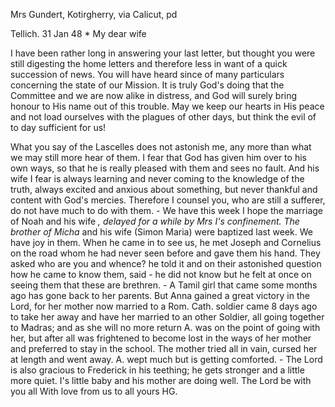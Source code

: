 Mrs Gundert, Kotirgherry, via Calicut, pd

 Tellich. 31 Jan 48
 <Monday>*
My dear wife

I have been rather long in answering your last letter, but thought you were still digesting the home letters and therefore less in want of a quick succession of news. You will have heard since of many particulars concerning the state of our Mission. It is truly God's doing that the Committee and we are now alike in distress, and God will surely bring honour to His name out of this trouble. May we keep our hearts in His peace and not load ourselves with the plagues of other days, but think the evil of to day sufficient for us!

What you say of the Lascelles does not astonish me, any more than what we may still more hear of them. I fear that God has given him over to his own ways, so that he is really pleased with them and sees no fault. And his wife I fear is always learning and never coming to the knowledge of the truth, always excited and anxious about something, but never thankful and content with God's mercies. Therefore I counsel you, who are still a sufferer, do not have much to do with them. - We have this week I hope the marriage of Noah and his wife <Hagar>*, delayed for a while by Mrs I's confinement. The brother of Micha <Mannen>* and his wife (Simon Maria) were baptized last week. We have joy in them. When he came in to see us, he met Joseph and Cornelius on the road whom he had never seen before and gave them his hand. They asked who are you and whence? he told it and on their astonished question how he came to know them, said - he did not know but he felt at once on seeing them that these are brethren. - A Tamil girl that came some months ago has gone back to her parents. But Anna gained a great victory in the Lord, for her mother now married to a Rom. Cath. soldier came 8 days ago to take her away and have her married to an other Soldier, all going together to Madras; and as she will no more return A. was on the point of going with her, but after all was frightened to become lost in the ways of her mother and preferred to stay in the school. The mother tried all in vain, cursed her at length and went away. A. wept much but is getting comforted. - The Lord is also gracious to Frederick in his teething; he gets stronger and a little more quiet. I's little baby and his mother are doing well. The Lord be with you all
With love from us to all yours
 HG.

